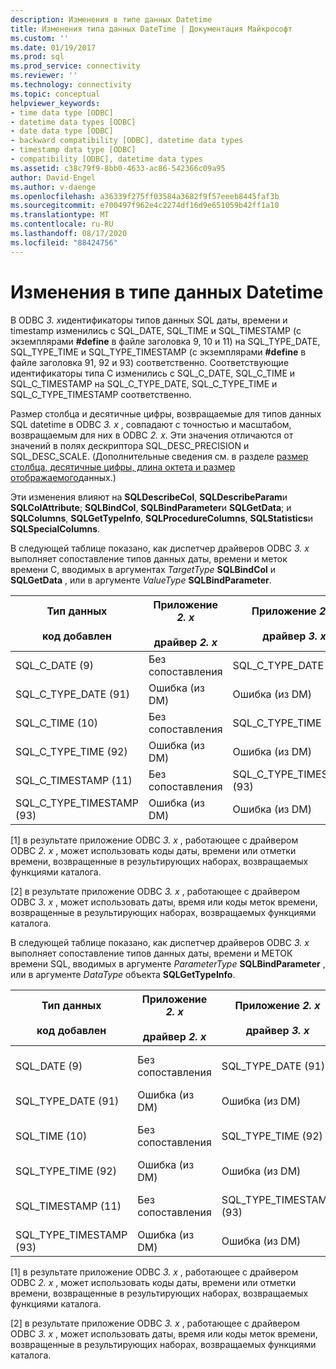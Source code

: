 ```yaml
---
description: Изменения в типе данных Datetime
title: Изменения типа данных DateTime | Документация Майкрософт
ms.custom: ''
ms.date: 01/19/2017
ms.prod: sql
ms.prod_service: connectivity
ms.reviewer: ''
ms.technology: connectivity
ms.topic: conceptual
helpviewer_keywords:
- time data type [ODBC]
- datetime data types [ODBC]
- date data type [ODBC]
- backward compatibility [ODBC], datetime data types
- timestamp data type [ODBC]
- compatibility [ODBC], datetime data types
ms.assetid: c38c79f9-8bb0-4633-ac86-542366c09a95
author: David-Engel
ms.author: v-daenge
ms.openlocfilehash: a36339f275ff03584a3682f9f57eeeb8445faf3b
ms.sourcegitcommit: e700497f962e4c2274df16d9e651059b42ff1a10
ms.translationtype: MT
ms.contentlocale: ru-RU
ms.lasthandoff: 08/17/2020
ms.locfileid: "88424756"
---
```

# <a name="datetime-data-type-changes"></a>Изменения в типе данных Datetime
В ODBC *3. x*идентификаторы типов данных SQL даты, времени и timestamp изменились с SQL_DATE, SQL_TIME и SQL_TIMESTAMP (с экземплярами **#define** в файле заголовка 9, 10 и 11) на SQL_TYPE_DATE, SQL_TYPE_TIME и SQL_TYPE_TIMESTAMP (с экземплярами **#define** в файле заголовка 91, 92 и 93) соответственно. Соответствующие идентификаторы типа C изменились с SQL_C_DATE, SQL_C_TIME и SQL_C_TIMESTAMP на SQL_C_TYPE_DATE, SQL_C_TYPE_TIME и SQL_C_TYPE_TIMESTAMP соответственно.  
  
 Размер столбца и десятичные цифры, возвращаемые для типов данных SQL datetime в ODBC *3. x* , совпадают с точностью и масштабом, возвращаемым для них в ODBC *2. x*. Эти значения отличаются от значений в полях дескриптора SQL_DESC_PRECISION и SQL_DESC_SCALE. (Дополнительные сведения см. в разделе [размер столбца, десятичные цифры, длина октета и размер отображаемого](../../../odbc/reference/appendixes/column-size-decimal-digits-transfer-octet-length-and-display-size.md)данных.)  
  
 Эти изменения влияют на **SQLDescribeCol**, **SQLDescribeParam**и **SQLColAttribute**; **SQLBindCol**, **SQLBindParameter**и **SQLGetData**; и **SQLColumns**, **SQLGetTypeInfo**, **SQLProcedureColumns**, **SQLStatistics**и **SQLSpecialColumns**.  
  
 В следующей таблице показано, как диспетчер драйверов ODBC *3. x* выполняет сопоставление типов данных даты, времени и меток времени C, вводимых в аргументах *TargetType* **SQLBindCol** и **SQLGetData** , или в аргументе *ValueType* **SQLBindParameter**.  
  
|Тип данных<br /><br /> код добавлен|Приложение *2. x*<br /><br /> драйвер *2. x*|Приложение *2. x*<br /><br /> драйвер *3. x*|Приложение *3. x*<br /><br /> драйвер *2. x*|Приложение *3. x*<br /><br /> драйвер *3. x*|  
|--------------------------------|-----------------------------------|-----------------------------------|-----------------------------------|-----------------------------------|  
|SQL_C_DATE (9)|Без сопоставления|SQL_C_TYPE_DATE (91)|Без сопоставления [1]|SQL_C_TYPE_DATE (91)|  
|SQL_C_TYPE_DATE (91)|Ошибка (из DM)|Ошибка (из DM)|SQL_C_DATE (9)|Без сопоставления [2]|  
|SQL_C_TIME (10)|Без сопоставления|SQL_C_TYPE_TIME (92)|Без сопоставления [1]|SQL_C_TYPE_TIME (92)|  
|SQL_C_TYPE_TIME (92)|Ошибка (из DM)|Ошибка (из DM)|SQL_C_TIME (10)|Без сопоставления [2]|  
|SQL_C_TIMESTAMP (11)|Без сопоставления|SQL_C_TYPE_TIMESTAMP (93)|Без сопоставления [1]|SQL_C_TYPE_TIMESTAMP (93)|  
|SQL_C_TYPE_TIMESTAMP (93)|Ошибка (из DM)|Ошибка (из DM)|SQL_C_TIMESTAMP (11)|Без сопоставления [2]|  
  
 [1] в результате приложение ODBC *3. x* , работающее с драйвером ODBC *2. x* , может использовать коды даты, времени или отметки времени, возвращенные в результирующих наборах, возвращаемых функциями каталога.  
  
 [2] в результате приложение ODBC *3. x* , работающее с драйвером ODBC *3. x* , может использовать даты, время или коды меток времени, возвращенные в результирующих наборах, возвращаемых функциями каталога.  
  
 В следующей таблице показано, как диспетчер драйверов ODBC *3. x* выполняет сопоставление типов данных даты, времени и МЕТОК времени SQL, вводимых в аргументе *ParameterType* **SQLBindParameter** , или в аргументе *DataType* объекта **SQLGetTypeInfo**.  
  
|Тип данных<br /><br /> код добавлен|Приложение *2. x*<br /><br /> драйвер *2. x*|Приложение *2. x*<br /><br /> драйвер *3. x*|Приложение *3. x*<br /><br /> драйвер *2. x*|Приложение *3. x*<br /><br /> драйвер *3. x*|  
|--------------------------------|-----------------------------------|-----------------------------------|-----------------------------------|-----------------------------------|  
|SQL_DATE (9)|Без сопоставления|SQL_TYPE_DATE (91)|Без сопоставления [1]|SQL_TYPE_DATE (91)|  
|SQL_TYPE_DATE (91)|Ошибка (из DM)|Ошибка (из DM)|SQL_DATE (9)|Без сопоставления [2]|  
|SQL_TIME (10)|Без сопоставления|SQL_TYPE_TIME (92)|Без сопоставления [1]|SQL_TYPE_TIME (92)|  
|SQL_TYPE_TIME (92)|Ошибка (из DM)|Ошибка (из DM)|SQL_TIME (10)|Без сопоставления [2]|  
|SQL_TIMESTAMP (11)|Без сопоставления|SQL_TYPE_TIMESTAMP (93)|Без сопоставления [1]|SQL_TYPE_TIMESTAMP (93)|  
|SQL_TYPE_TIMESTAMP (93)|Ошибка (из DM)|Ошибка (из DM)|SQL_TIMESTAMP (11)|Без сопоставления [2]|  
  
 [1] в результате приложение ODBC *3. x* , работающее с драйвером ODBC *2. x* , может использовать коды даты, времени или отметки времени, возвращенные в результирующих наборах, возвращаемых функциями каталога.  
  
 [2] в результате приложение ODBC *3. x* , работающее с драйвером ODBC *3. x* , может использовать даты, время или коды меток времени, возвращенные в результирующих наборах, возвращаемых функциями каталога.
